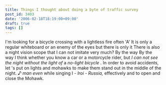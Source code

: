 ```yaml
---
title: Things I thought about doing a byte of traffic survey
post_id: 3403
date: '2006-02-18T18:19:00+09:00'
draft: true
tags: []
---
```


I'm looking for a bicycle crossing with a lightless fire often 'A' It is only a regular whiteboard or an enemy of the eyes but there is only it There is also a night vision scope that I can not imitate very much? By the way By the way I think whether you know a car or a motorcycle rider, but _I can not see the night without the light of_ a _no-light bicycle_ . In order to avoid accidents, let 's put on lights and mohawks to make them stand out in the middle of the night. _♪ man even_ while singing I _\- Iroi - Russia,_ effectively and to open and close the Mohawk.
